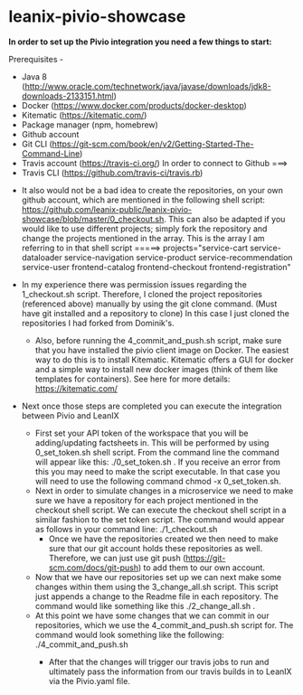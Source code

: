 # leanix-pivio-showcase

**In order to set up the Pivio integration you need a few things to start:**

Prerequisites -

* Java 8 (http://www.oracle.com/technetwork/java/javase/downloads/jdk8-downloads-2133151.html)
* Docker (https://www.docker.com/products/docker-desktop)
* Kitematic (https://kitematic.com/)
* Package manager (npm, homebrew)
* Github account
* Git CLI (https://git-scm.com/book/en/v2/Getting-Started-The-Command-Line)
* Travis account (https://travis-ci.org/) In order to connect to Github ===> 
* Travis CLI (https://github.com/travis-ci/travis.rb)

- It also would not be a bad idea to create the repositories, on your own github account, which are mentioned in the following   shell script: https://github.com/leanix-public/leanix-pivio-showcase/blob/master/0_checkout.sh. This can also be adapted       if you would like to use different projects; simply fork the repository and change the projects mentioned in the array. This   is the array I am referring to in that shell script =====> projects="service-cart service-dataloader service-navigation       service-product service-recommendation service-user frontend-catalog frontend-checkout frontend-registration"

- In my experience there was permission issues regarding the 1_checkout.sh script. Therefore, I cloned the project               repositories (referenced above) manually by using the git clone command. (Must have git installed and a repository to clone)   In this case I just cloned the repositories I had forked from Dominik's.

  - Also, before running the 4_commit_and_push.sh script, make sure that you have installed the pivio client image on Docker.     The easiest way to do this is to install Kitematic. Kitematic offers a GUI for docker and a simple way to install new         docker images (think of them like templates for containers). See here for more details: https://kitematic.com/
  
- Next once those steps are completed you can execute the integration between Pivio and LeanIX
    - First set your API token of the workspace that you will be adding/updating factsheets in. This will be performed by           using 0_set_token.sh shell script. From the command line the command will appear like this: ./0_set_token.sh <TOKEN>. If       you receive an error from this you may need to make the script executable. In that case you will need to use the               following command chmod -x 0_set_token.sh.
    - Next in order to simulate changes in a microservice we need to make sure we have a repository for each project mentioned       in the checkout shell script. We can execute the checkout shell script in a similar fashion to the set token script. The       command would appear as follows in your command line: ./1_checkout.sh
      - Once we have the repositories created we then need to make sure that our git account holds these repositories as well.         Therefore, we can just use git push (https://git-scm.com/docs/git-push) to add them to our own account.
    - Now that we have our repositories set up we can next make some changes within them using the 3_change_all.sh script.           This script just appends a change to the Readme file in each repository. The command would like something like this           ./2_change_all.sh <WHATEVER YOU WOULD LIKE HERE>.
    - At this point we have some changes that we can commit in our repositories, which we use the 4_commit_and_push.sh script       for. The command would look something like the following: ./4_commit_and_push.sh <YOUR COMMIT MESSAGE HERE>
       - After that the changes will trigger our travis jobs to run and ultimately pass the information from our travis builds         in to LeanIX via the Pivio.yaml file.
      
  
